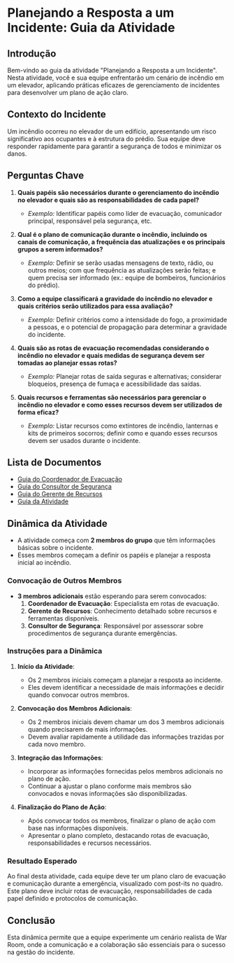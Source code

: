 # Planejando a Resposta a um Incidente: Guia da Atividade

## Introdução

Bem-vindo ao guia da atividade "Planejando a Resposta a um Incidente". Nesta atividade, você e sua equipe enfrentarão um cenário de incêndio em um elevador, aplicando práticas eficazes de gerenciamento de incidentes para desenvolver um plano de ação claro.

## Contexto do Incidente

Um incêndio ocorreu no elevador de um edifício, apresentando um risco significativo aos ocupantes e à estrutura do prédio. Sua equipe deve responder rapidamente para garantir a segurança de todos e minimizar os danos.

## Perguntas Chave

1. **Quais papéis são necessários durante o gerenciamento do incêndio no elevador e quais são as responsabilidades de cada papel?**
   - *Exemplo:* Identificar papéis como líder de evacuação, comunicador principal, responsável pela segurança, etc.

2. **Qual é o plano de comunicação durante o incêndio, incluindo os canais de comunicação, a frequência das atualizações e os principais grupos a serem informados?**
   - *Exemplo:* Definir se serão usadas mensagens de texto, rádio, ou outros meios; com que frequência as atualizações serão feitas; e quem precisa ser informado (ex.: equipe de bombeiros, funcionários do prédio).

3. **Como a equipe classificará a gravidade do incêndio no elevador e quais critérios serão utilizados para essa avaliação?**
   - *Exemplo:* Definir critérios como a intensidade do fogo, a proximidade a pessoas, e o potencial de propagação para determinar a gravidade do incidente.

4. **Quais são as rotas de evacuação recomendadas considerando o incêndio no elevador e quais medidas de segurança devem ser tomadas ao planejar essas rotas?**
   - *Exemplo:* Planejar rotas de saída seguras e alternativas; considerar bloqueios, presença de fumaça e acessibilidade das saídas.

5. **Quais recursos e ferramentas são necessários para gerenciar o incêndio no elevador e como esses recursos devem ser utilizados de forma eficaz?**
   - *Exemplo:* Listar recursos como extintores de incêndio, lanternas e kits de primeiros socorros; definir como e quando esses recursos devem ser usados durante o incidente.

## Lista de Documentos

- [Guia do Coordenador de Evacuação](./GUIA_CE.md)
- [Guia do Consultor de Segurança](./GUIA_CS.md)
- [Guia do Gerente de Recursos](./GUIA_GR.md)
- [Guia da Atividade](./GUIA.md)

## Dinâmica da Atividade

- A atividade começa com **2 membros do grupo** que têm informações básicas sobre o incidente.
- Esses membros começam a definir os papéis e planejar a resposta inicial ao incêndio.

### Convocação de Outros Membros

- **3 membros adicionais** estão esperando para serem convocados:
  1. **Coordenador de Evacuação**: Especialista em rotas de evacuação.
  2. **Gerente de Recursos**: Conhecimento detalhado sobre recursos e ferramentas disponíveis.
  3. **Consultor de Segurança**: Responsável por assessorar sobre procedimentos de segurança durante emergências.

### Instruções para a Dinâmica

1. **Início da Atividade**:
   - Os 2 membros iniciais começam a planejar a resposta ao incidente.
   - Eles devem identificar a necessidade de mais informações e decidir quando convocar outros membros.

2. **Convocação dos Membros Adicionais**:
   - Os 2 membros iniciais devem chamar um dos 3 membros adicionais quando precisarem de mais informações.
   - Devem avaliar rapidamente a utilidade das informações trazidas por cada novo membro.

3. **Integração das Informações**:
   - Incorporar as informações fornecidas pelos membros adicionais no plano de ação.
   - Continuar a ajustar o plano conforme mais membros são convocados e novas informações são disponibilizadas.

4. **Finalização do Plano de Ação**:
   - Após convocar todos os membros, finalizar o plano de ação com base nas informações disponíveis.
   - Apresentar o plano completo, destacando rotas de evacuação, responsabilidades e recursos necessários.

### Resultado Esperado

Ao final desta atividade, cada equipe deve ter um plano claro de evacuação e comunicação durante a emergência, visualizado com post-its no quadro. Este plano deve incluir rotas de evacuação, responsabilidades de cada papel definido e protocolos de comunicação.

## Conclusão

Esta dinâmica permite que a equipe experimente um cenário realista de War Room, onde a comunicação e a colaboração são essenciais para o sucesso na gestão do incidente.